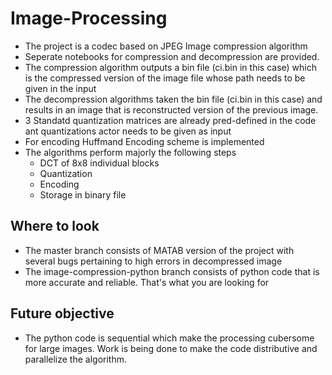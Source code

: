 # Image-Processing
* The project is a codec based on JPEG Image compression algorithm
* Seperate notebooks for compression and decompression are provided.
* The compression algorithm outputs a bin file (ci.bin in this case) which is the compressed version of the image file whose path needs to be given in the input
* The decompression algorithms taken the bin file (ci.bin in this case) and results in an image that is reconstructed version of the previous image.
* 3 Standatd quantization matrices are already pred-defined in the code ant quantizations actor needs to be given as input
* For encoding Huffmand Encoding scheme is implemented
* The algorithms perform majorly the following steps
  * DCT of 8x8 individual blocks
  * Quantization
  * Encoding
  * Storage in binary file
 
 ## Where to look
 * The master branch consists of MATAB version of the project with several bugs pertaining to high errors in decompressed image
 * The image-compression-python branch consists of python code that is more accurate and reliable. That's what you are looking for

## Future objective
* The python code is sequential which make the processing cubersome for large images. Work is being done to make the code distributive and parallelize the algorithm.
